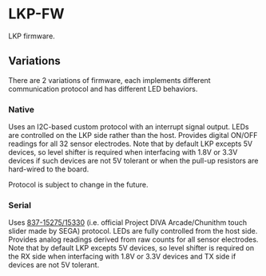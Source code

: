 # LKP-FW

LKP firmware.

## Variations

There are 2 variations of firmware, each implements different communication protocol and has different LED behaviors.

### Native

Uses an I2C-based custom protocol with an interrupt signal output. LEDs are controlled on the LKP side rather than the host. Provides digital ON/OFF readings for all 32 sensor electrodes. Note that by default LKP excepts 5V devices, so level shifter is required when interfacing with 1.8V or 3.3V devices if such devices are not 5V tolerant or when the pull-up resistors are hard-wired to the board.

Protocol is subject to change in the future.

### Serial

Uses [837-15275/15330][sega-slider] (i.e. official Project DIVA Arcade/Chunithm touch slider made by SEGA) protocol. LEDs are fully controlled from the host side. Provides analog readings derived from raw counts for all sensor electrodes. Note that by default LKP excepts 5V devices, so level shifter is required on the RX side when interfacing with 1.8V or 3.3V devices and TX side if devices are not 5V tolerant.

[sega-slider]: https://gist.github.com/dogtopus/b61992cfc383434deac5fab11a458597
